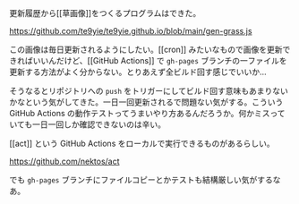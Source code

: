 更新履歴から[[草画像]]をつくるプログラムはできた。

https://github.com/te9yie/te9yie.github.io/blob/main/gen-grass.js

この画像は毎日更新されるようにしたい。[[cron]] みたいなもので画像を更新できればいいんだけど、[[GitHub Actions]] で `gh-pages` ブランチの一ファイルを更新する方法がよく分からない。とりあえず全ビルド回す感じでいいか…

そうなるとリポジトリへの `push` をトリガーにしてビルド回す意味もあまりないかなという気がしてきた。一日一回更新されるで問題ない気がする。こういう GitHub Actions の動作テストってうまいやり方あるんだろうか。何かミスっていても一日一回しか確認できないのは辛い。

[[act]] という GitHub Actions をローカルで実行できるものがあるらしい。

https://github.com/nektos/act

でも `gh-pages` ブランチにファイルコピーとかテストも結構厳しい気がするなあ。
